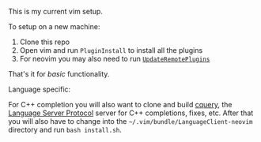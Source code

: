 This is my current vim setup.

To setup on a new machine:

1. Clone this repo
2. Open vim and run `PluginInstall` to install all the plugins
3. For neovim you may also need to run [`UpdateRemotePlugins`](https://neovim.io/doc/user/remote_plugin.html)

That's it for *basic* functionality.

Language specific:

For C++ completion you will also want to clone and build
[cquery](https://github.com/cquery-project/cquery/wiki/Building-cquery), the [Language Server
Protocol](https://github.com/Microsoft/language-server-protocol) server for C++ completions, fixes, etc. After that you
will also have to change into the `~/.vim/bundle/LanguageClient-neovim` directory and run `bash install.sh`.
